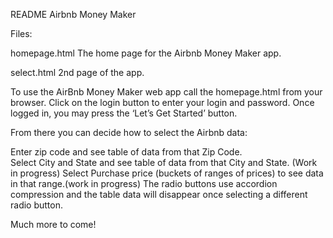 README
Airbnb Money Maker	

Files:

homepage.html	The home page for the Airbnb Money Maker app.

select.html		2nd page of the app.


To use the AirBnb Money Maker web app call the homepage.html from your browser.
Click on the login button to enter your login and password.  Once logged in, you may press the ‘Let’s Get Started’ button.

From there you can decide how to select the Airbnb data:

Enter zip code and see table of data from that Zip Code.  
Select City and State and see table of data from that City and State. (Work in progress)
Select Purchase price (buckets of ranges of prices) to see data in that range.(work in progress)
The radio buttons use accordion compression and the table data will disappear once selecting a different radio button.

Much more to come!
